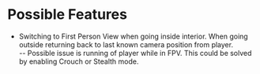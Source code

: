 # Possible Features<br>
- Switching to First Person View when going inside interior. When going outside returning back to last known camera position from player.<br>
-- Possible issue is running of player while in FPV. This could be solved by enabling Crouch or Stealth mode.<br><br>
